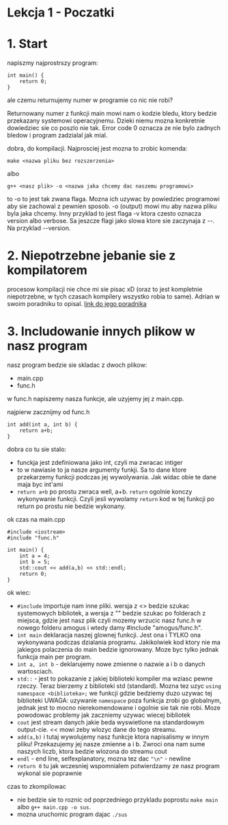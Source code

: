 Lekcja 1 - Poczatki
==================================================
# 1. Start
napiszmy najprostrszy program:

```
int main() {
	return 0;
}
```

ale czemu returnujemy numer w programie co nic nie robi?

Returnowany numer z funkcji main mowi nam o kodzie bledu, ktory bedzie przekazany systemowi operacyjnemu. Dzieki niemu mozna konkretnie dowiedziec sie co poszlo nie tak.
Error code 0 oznacza ze nie bylo zadnych bledow i program zadzialal jak mial.

dobra, do kompilacji.
Najprosciej jest mozna to zrobic komenda:
```
make <nazwa pliku bez rozszerzenia>
```
albo
```
g++ <nasz plik> -o <nazwa jaka chcemy dac naszemu programowi>
```
to -o to jest tak zwana flaga. Mozna ich uzywac by powiedziec programowi aby sie zachowal z pewnien sposob.
-o (output) mowi mu aby nazwa pliku byla jaka chcemy. Inny przyklad to jest flaga -v ktora czesto oznacza version albo verbose.
Sa jeszcze flagi jako slowa ktore sie zaczynaja z --. Na przyklad --version.

# 2. Niepotrzebne jebanie sie z kompilatorem
procesow kompilacji nie chce mi sie pisac xD (oraz to jest kompletnie niepotrzebne, w tych czasach kompilery wszystko robia to same). Adrian w swoim poradniku to opisal.
[link do jego poradnika](https://github.com/andrzejwp/PodstawyProgramowania/tree/master/Lab2)
# 3. Includowanie innych plikow w nasz program

nasz program bedzie sie skladac z dwoch plikow:
- main.cpp
- func.h

w func.h napiszemy nasza funkcje, ale uzyjemy jej z main.cpp.

najpierw zacznijmy od func.h
```
int add(int a, int b) {
	return a+b;
}
```
dobra co tu sie stalo:
 - funckja jest zdefiniowana jako int, czyli ma zwracac intiger
 - to w nawiasie to ja nasze argumenty funkji. Sa to dane ktore przekarzemy funkcji podczas jej wywolywania. Jak widac obie te dane maja byc int'ami
 - ``return a+b`` po prostu zwraca well, a+b. ``return`` ogolnie konczy wykonywanie funkcji.
  Czyli jesli wywolamy ``return`` kod w tej funkcji po return po prostu nie bedzie wykonany.

ok czas na main.cpp

```
#include <iostream>
#include "func.h"

int main() {
	int a = 4;
	int b = 5;
	std::cout << add(a,b) << std::endl;
	return 0;
}
```

ok wiec:
 - ``#include`` importuje nam inne pliki. wersja z <> bedzie szukac systemowych bibliotek, a wersja z "" bedzie szukac po folderach z miejsca, gdzie jest nasz plik
 czyli mozemy wrzucic nasz func.h w nowego folderu amogus i wtedy damy #include "amogus/func.h".
 - ``int main`` deklaracja naszej glownej funkcji. Jest ona i TYLKO ona wykonywana podczas dzialania programu. Jakikolwiek kod ktory nie ma jakiegos polaczenia do main bedzie ignorowany. Moze byc tylko jednak funkcja main per program.
 - ``int a, int b`` - deklarujemy nowe zmienne o nazwie a i b o danych wartosciach.
 - ``std::`` - jest to pokazanie z jakiej biblioteki kompiler ma wziasc pewne rzeczy. Teraz bierzemy z biblioteki std (standard). Mozna tez uzyc ``using namespace <biblioteka>;`` we funkcji gdzie bedziemy duzo uzywac tej biblioteki
 UWAGA: uzywanie ``namespace`` poza funkcja zrobi go globalnym, jednak jest to mocno nierekomendowane i ogolnie sie tak nie robi. Moze powodowac problemy jak zaczniemy uzywac wiecej bibliotek
 - ``cout`` jest stream danych jakie beda wyswietlone na standardowym output-cie. << mowi zeby wlozyc dane do tego streamu.
 - ``add(a,b)`` i tutaj wywolujemy nasz funkcje ktora napisalismy w innym pliku! Przekazujemy jej nasze zmienne a i b. Zwroci ona nam sume naszych liczb, ktora bedzie wlozona do streamu cout
 - ``endl`` - end line, selfexplanatory, mozna tez dac ``"\n"`` - newline
 - ``return 0`` tu jak wczesniej wspomnialem potwierdzamy ze nasz program wykonal sie poprawnie

czas to zkompilowac
 - nie bedzie sie to roznic od poprzedniego przykladu
 poprostu ``make main`` albo ``g++ main.cpp -o sus``.
 - mozna uruchomic program dajac ``./sus``

